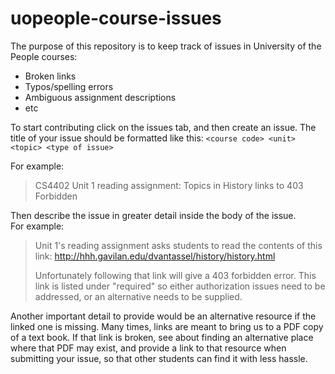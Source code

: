 # uopeople-course-issues

The purpose of this repository is to keep track of issues in University of the People courses:
- Broken links
- Typos/spelling errors
- Ambiguous assignment descriptions
- etc

To start contributing click on the issues tab, and then create an issue. The title of your issue should be formatted like this:
`<course code> <unit> <topic> <type of issue>`

For example:
> CS4402 Unit 1 reading assignment: Topics in History links to 403 Forbidden

Then describe the issue in greater detail inside the body of the issue.  
For example:  
> Unit 1's reading assignment asks students to read the contents of this link: http://hhh.gavilan.edu/dvantassel/history/history.html
>
> Unfortunately following that link will give a 403 forbidden error. This link is listed under "required" so either authorization issues need to be addressed, or an alternative needs to be supplied.

Another important detail to provide would be an alternative resource if the linked one is missing. Many times, links are meant to bring us to a PDF copy of a text book. If that link is broken, see about finding an alternative place where that PDF may exist, and provide a link to that resource when submitting your issue, so that other students can find it with less hassle.
